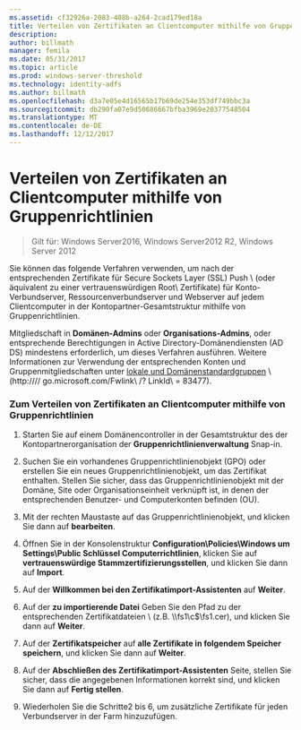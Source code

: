 ```yaml
---
ms.assetid: cf32926a-2083-408b-a264-2cad179ed18a
title: Verteilen von Zertifikaten an Clientcomputer mithilfe von Gruppenrichtlinien
description: 
author: billmath
manager: femila
ms.date: 05/31/2017
ms.topic: article
ms.prod: windows-server-threshold
ms.technology: identity-adfs
ms.author: billmath
ms.openlocfilehash: d3a7e05e4d16565b17b69de254e353df749bbc3a
ms.sourcegitcommit: db290fa07e9d50686667bfba3969e20377548504
ms.translationtype: MT
ms.contentlocale: de-DE
ms.lasthandoff: 12/12/2017
---
```

# <a name="distribute-certificates-to-client-computers-by-using-group-policy"></a>Verteilen von Zertifikaten an Clientcomputer mithilfe von Gruppenrichtlinien

>Gilt für: Windows Server2016, Windows Server2012 R2, Windows Server 2012


Sie können das folgende Verfahren verwenden, um nach der entsprechenden Zertifikate für Secure Sockets Layer \(SSL\) Push \ (oder äquivalent zu einer vertrauenswürdigen Root\ Zertifikate) für Konto-Verbundserver, Ressourcenverbundserver und Webserver auf jedem Clientcomputer in der Kontopartner-Gesamtstruktur mithilfe von Gruppenrichtlinien.  
  
Mitgliedschaft in **Domänen-Admins** oder **Organisations-Admins**, oder entsprechende Berechtigungen in Active Directory-Domänendiensten \(AD DS\) mindestens erforderlich, um dieses Verfahren ausführen.  Weitere Informationen zur Verwendung der entsprechenden Konten und Gruppenmitgliedschaften unter [lokale und Domänenstandardgruppen](https://go.microsoft.com/fwlink/?LinkId=83477) \ (http:///\/ go.microsoft.com\/Fwlink\ /? LinkId\ = 83477\).   
  
### <a name="to-distribute-certificates-to-client-computers-by-using-group-policy"></a>Zum Verteilen von Zertifikaten an Clientcomputer mithilfe von Gruppenrichtlinien  
  
1.  Starten Sie auf einem Domänencontroller in der Gesamtstruktur des der Kontopartnerorganisation der **Gruppenrichtlinienverwaltung** Snap-in.  
  
2.  Suchen Sie ein vorhandenes Gruppenrichtlinienobjekt \(GPO\) oder erstellen Sie ein neues Gruppenrichtlinienobjekt, um das Zertifikat enthalten. Stellen Sie sicher, dass das Gruppenrichtlinienobjekt mit der Domäne, Site oder Organisationseinheit verknüpft ist, in denen der entsprechenden Benutzer- und Computerkonten befinden \(OU\).  
  
3.  Mit der rechten Maustaste auf das Gruppenrichtlinienobjekt, und klicken Sie dann auf **bearbeiten**.  
  
4.  Öffnen Sie in der Konsolenstruktur **Configuration\\Policies\\Windows um Settings\\Public Schlüssel Computerrichtlinien**, klicken Sie auf **vertrauenswürdige Stammzertifizierungsstellen**, und klicken Sie dann auf **Import**.  
  
5.  Auf der **Willkommen bei den Zertifikatimport-Assistenten** auf **Weiter**.  
  
6.  Auf der **zu importierende Datei** Geben Sie den Pfad zu der entsprechenden Zertifikatdateien \ (z.B. \\\fs1\\c$\\fs1.cer\), und klicken Sie dann auf **Weiter**.  
  
7.  Auf der **Zertifikatspeicher** auf **alle Zertifikate in folgendem Speicher speichern**, und klicken Sie dann auf **Weiter**.  
  
8.  Auf der **Abschließen des Zertifikatimport-Assistenten** Seite, stellen Sie sicher, dass die angegebenen Informationen korrekt sind, und klicken Sie dann auf **Fertig stellen**.  
  
9. Wiederholen Sie die Schritte2 bis 6, um zusätzliche Zertifikate für jeden Verbundserver in der Farm hinzuzufügen.  
